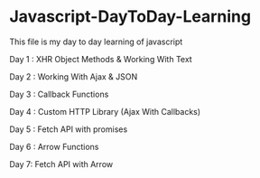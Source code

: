 # Javascript-DayToDay-Learning

This file is my day to day learning of javascript

Day 1 :  XHR Object Methods & Working With Text

Day 2 : Working With Ajax & JSON

Day 3 : Callback Functions

Day 4 : Custom HTTP Library (Ajax With Callbacks)

Day 5 : Fetch API with promises

Day 6 : Arrow Functions

Day 7: Fetch API with Arrow
